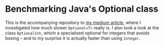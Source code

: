 # Benchmarking Java's Optional<T> class

This is the accompanying repository to [my medium article](https://ablingeroscar.medium.com/benchmarking-optional-in-java-2609a7a0c1e9),
where I investigated how much slower `Optional<T>` really is.
I also took a look at the class `OptionalInt`, which a specialised
optional for integers that avoids boxing – and to my surprise it
is actually faster than using `Integer`.
